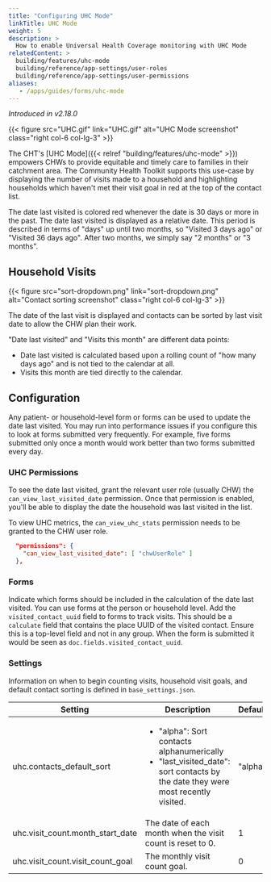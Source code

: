 ```yaml
---
title: "Configuring UHC Mode"
linkTitle: UHC Mode
weight: 5
description: >
  How to enable Universal Health Coverage monitoring with UHC Mode
relatedContent: >
  building/features/uhc-mode
  building/reference/app-settings/user-roles
  building/reference/app-settings/user-permissions
aliases:
   - /apps/guides/forms/uhc-mode
---
```


_Introduced in v2.18.0_

{{< figure src="UHC.gif" link="UHC.gif" alt="UHC Mode screenshot" class="right col-6 col-lg-3" >}}

The CHT's [UHC Mode]({{< relref "building/features/uhc-mode" >}}) empowers CHWs to provide equitable and timely care to families in their catchment area. The Community Health Toolkit supports this use-case by displaying the number of visits made to a household and highlighting households which haven't met their visit goal in red at the top of the contact list.

The date last visited is colored red whenever the date is 30 days or more in the past. The date last visited is displayed as a relative date. This period is described in terms of "days" up until two months, so "Visited 3 days ago" or "Visited 36 days ago". After two months, we simply say "2 months" or "3 months".

## Household Visits

{{< figure src="sort-dropdown.png" link="sort-dropdown.png" alt="Contact sorting screenshot" class="right col-6 col-lg-3" >}}

The date of the last visit is displayed and contacts can be sorted by last visit date to allow the CHW plan their work.

"Date last visited" and "Visits this month" are different data points:
- Date last visited is calculated based upon a rolling count of "how many days ago" and is not tied to the calendar at all.
- Visits this month are tied directly to the calendar.

## Configuration

Any patient- or household-level form or forms can be used to update the date last visited. You may run into performance issues if you configure this to look at forms submitted very frequently. For example, five forms submitted only once a month would work better than two forms submitted every day.

### UHC Permissions

To see the date last visited, grant the relevant user role (usually CHW) the `can_view_last_visited_date` permission. Once that permission is enabled, you'll be able to display the date the household was last visited in the list.

To view UHC metrics, the `can_view_uhc_stats` permission needs to be granted to the CHW user role.

```json
  "permissions": {
    "can_view_last_visited_date": [ "chwUserRole" ]
  },
```

### Forms

Indicate which forms should be included in the calculation of the date last visited. You can use forms at the person or household level. Add the `visited_contact_uuid` field to forms to track visits. This should be a `calculate` field that contains the place UUID of the visited contact. Ensure this is a top-level field and not in any group. When the form is submitted it would be seen as `doc.fields.visited_contact_uuid`.

### Settings

Information on when to begin counting visits, household visit goals, and default contact sorting is defined in `base_settings.json`.

| Setting              | Description | Default | Version |
|----------------------|---------|---------|---------|
| uhc.contacts_default_sort | <ul><li>"alpha": Sort contacts alphanumerically</li><li>"last_visited_date": sort contacts by the date they were most recently visited.</li></ul> | "alpha" | 2.18.0 |
| uhc.visit_count.month_start_date | The date of each month when the visit count is reset to 0. | 1 |2.18.0 |
| uhc.visit_count.visit_count_goal | The monthly visit count goal. | 0 | 2.18.0 |
